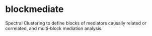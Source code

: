 # blockmediate
Spectral Clustering to define blocks of mediators causally related or correlated, and multi-block mediation analysis.
